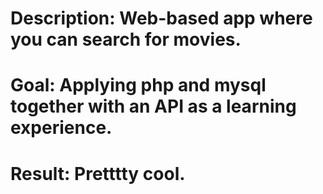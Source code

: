 # Description: Web-based app where you can search for movies.
# Goal: Applying php and mysql together with an API as a learning experience. 
# Result: Pretttty cool. 
